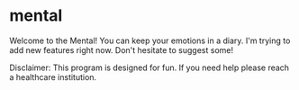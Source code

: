 # mental

Welcome to the Mental! You can keep your emotions in a diary. I'm trying to add new features right now. Don't hesitate to suggest some!

Disclaimer: This program is designed for fun. If you need help please reach a healthcare institution.
